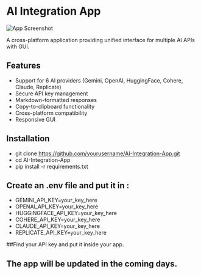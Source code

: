 # AI Integration App

![App Screenshot](./screenshot.png)

A cross-platform application providing unified interface for multiple AI APIs with GUI.

## Features
- Support for 6 AI providers (Gemini, OpenAI, HuggingFace, Cohere, Claude, Replicate)
- Secure API key management
- Markdown-formatted responses
- Copy-to-clipboard functionality
- Cross-platform compatibility
- Responsive GUI

## Installation

- git clone https://github.com/yourusername/AI-Integration-App.git
- cd AI-Integration-App
- pip install -r requirements.txt

## Create an .env file and put it in : 
- GEMINI_API_KEY=your_key_here
- OPENAI_API_KEY=your_key_here
- HUGGINGFACE_API_KEY=your_key_here
- COHERE_API_KEY=your_key_here
- CLAUDE_API_KEY=your_key_here
- REPLICATE_API_KEY=your_key_here


##Find your API key and put it inside your app.
## The app will be updated in the coming days.

